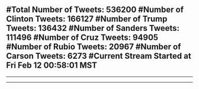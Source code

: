 #Total Number of Tweets: 536200 
#Number of Clinton Tweets: 166127
#Number of Trump Tweets: 136432
#Number of Sanders Tweets: 111496
#Number of Cruz Tweets: 94905
#Number of Rubio Tweets: 20967
#Number of Carson Tweets: 6273
#Current Stream Started at Fri Feb 12 00:58:01 MST
---
---
---
